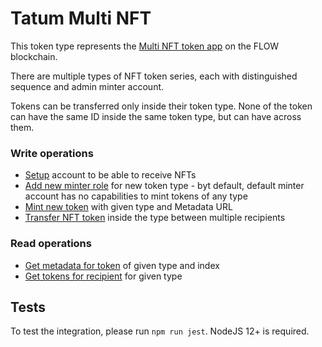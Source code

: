 # Tatum Multi NFT

This token type represents the [Multi NFT token app](./cadence/contracts/TatumNFT.cdc) on the FLOW blockchain.

There are multiple types of NFT token series, each with distinguished sequence and admin minter account.

Tokens can be transferred only inside their token type. None of the token can have the same ID inside the same token type, but can have across them.

### Write operations

* [Setup](./cadence/transactions/setup%20account.cdc) account to be able to receive NFTs
* [Add new minter role](./cadence/transactions/add%20minter.cdc) for new token type - byt default, default minter account has no capabilities to mint tokens of any type
* [Mint new token](./cadence/transactions/mint.cdc) with given type and Metadata URL
* [Transfer NFT token](./cadence/transactions/transfer.cdc) inside the type between multiple recipients

### Read operations

* [Get metadata for token](./cadence/scripts/metadata.cdc) of given type and index
* [Get tokens for recipient](./cadence/scripts/id%20by%20address.cdc) for given type

## Tests
To test the integration, please run `npm run jest`. NodeJS 12+ is required.
